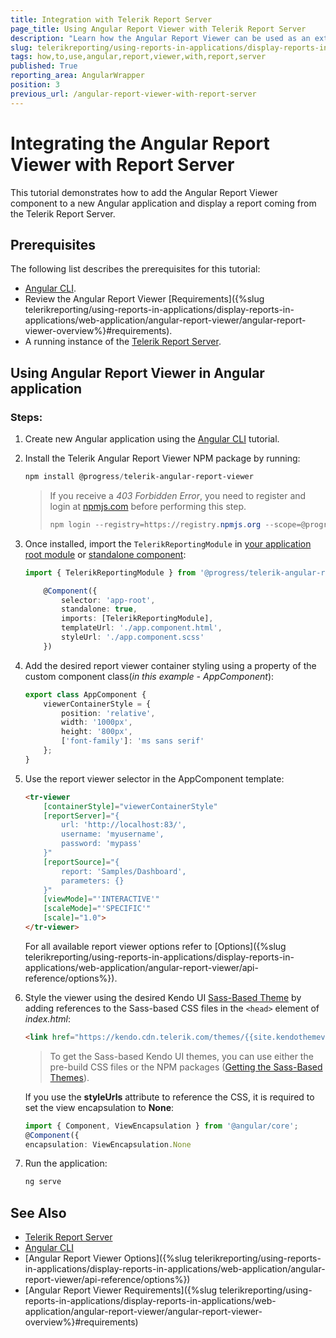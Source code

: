 ```yaml
---
title: Integration with Telerik Report Server
page_title: Using Angular Report Viewer with Telerik Report Server
description: "Learn how the Angular Report Viewer can be used as an external viewer to display reports located and rendered on a Telerik Report Server."
slug: telerikreporting/using-reports-in-applications/display-reports-in-applications/web-application/angular-report-viewer/how-to-use-angular-report-viewer-with-report-server
tags: how,to,use,angular,report,viewer,with,report,server
published: True
reporting_area: AngularWrapper
position: 3
previous_url: /angular-report-viewer-with-report-server
---
```


# Integrating the Angular Report Viewer with Report Server

This tutorial demonstrates how to add the Angular Report Viewer component to a new Angular application and display a report coming from the Telerik Report Server.

## Prerequisites

The following list describes the prerequisites for this tutorial:

- [Angular CLI](https://angular.io/cli).
- Review the Angular Report Viewer [Requirements]({%slug telerikreporting/using-reports-in-applications/display-reports-in-applications/web-application/angular-report-viewer/angular-report-viewer-overview%}#requirements).
- A running instance of the [Telerik Report Server](https://docs.telerik.com/report-server/introduction).

## Using Angular Report Viewer in Angular application

### Steps:

1.  Create new Angular application using the [Angular CLI](https://angular.io/cli) tutorial.
1.  Install the Telerik Angular Report Viewer NPM package by running:

    ```powershell
    npm install @progress/telerik-angular-report-viewer
    ```

    > If you receive a _403 Forbidden Error_, you need to register and login at [npmjs.com](https://www.npmjs.com/) before performing this step.
    >
    > ```powershell
    > npm login --registry=https://registry.npmjs.org --scope=@progress
    > ```

1.  Once installed, import the `TelerikReportingModule` in [your application root module](https://angular.io/guide/ngmodules#!#angular-modularity) or [standalone component](https://angular.dev/guide/components):

    ```TypeScript
    import { TelerikReportingModule } from '@progress/telerik-angular-report-viewer';

        @Component({
        	selector: 'app-root',
        	standalone: true,
        	imports: [TelerikReportingModule],
        	templateUrl: './app.component.html',
        	styleUrl: './app.component.scss'
        })
    ```

1.  Add the desired report viewer container styling using a property of the custom component class(_in this example - AppComponent_):

    ```TypeScript
    export class AppComponent {
    	viewerContainerStyle = {
    		position: 'relative',
    		width: '1000px',
    		height: '800px',
    		['font-family']: 'ms sans serif'
    	};
    }
    ```

1.  Use the report viewer selector in the AppComponent template:

    ```HTML
    <tr-viewer
        [containerStyle]="viewerContainerStyle"
        [reportServer]="{
            url: 'http://localhost:83/',
            username: 'myusername',
            password: 'mypass'
        }"
        [reportSource]="{
            report: 'Samples/Dashboard',
            parameters: {}
        }"
        [viewMode]="'INTERACTIVE'"
        [scaleMode]="'SPECIFIC'"
        [scale]="1.0">
    </tr-viewer>
    ```

    For all available report viewer options refer to [Options]({%slug telerikreporting/using-reports-in-applications/display-reports-in-applications/web-application/angular-report-viewer/api-reference/options%}).

1.  Style the viewer using the desired Kendo UI [Sass-Based Theme](https://docs.telerik.com/kendo-ui/styles-and-layout/sass-themes/overview) by adding references to the Sass-based CSS files in the `<head>` element of _index.html_:

    ```HTML
    <link href="https://kendo.cdn.telerik.com/themes/{{site.kendothemeversion}}/default/default-ocean-blue.css" rel="stylesheet" />
    ```

    > To get the Sass-based Kendo UI themes, you can use either the pre-build CSS files or the NPM packages ([Getting the Sass-Based Themes](https://docs.telerik.com/kendo-ui/styles-and-layout/sass-themes/overview#getting-the-themes)).

    If you use the **styleUrls** attribute to reference the CSS, it is required to set the view encapsulation to **None**:

    ```TypeScript
    import { Component, ViewEncapsulation } from '@angular/core';
    @Component({
    encapsulation: ViewEncapsulation.None
    ```

1.  Run the application:

    ```powershell
    ng serve
    ```

## See Also

- [Telerik Report Server](https://docs.telerik.com/report-server/introduction)
- [Angular CLI](https://angular.io/cli)
- [Angular Report Viewer Options]({%slug telerikreporting/using-reports-in-applications/display-reports-in-applications/web-application/angular-report-viewer/api-reference/options%})
- [Angular Report Viewer Requirements]({%slug telerikreporting/using-reports-in-applications/display-reports-in-applications/web-application/angular-report-viewer/angular-report-viewer-overview%}#requirements)
